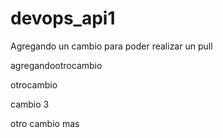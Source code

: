 # devops_api1

Agregando un cambio para poder realizar un pull


agregandootrocambio

otrocambio

cambio 3

otro cambio mas
